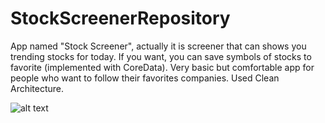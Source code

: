 # StockScreenerRepository

App named "Stock Screener", actually it is screener that can shows you trending stocks for today. If you want, you can save symbols of stocks to favorite (implemented with CoreData). Very basic but comfortable app for people who want to follow their favorites companies. Used Clean Architecture.

![alt text](https://i.gyazo.com/8382294a0244219fdb83036960041a2b.png)

